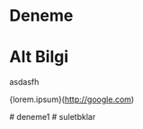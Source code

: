 # Deneme

# Alt Bilgi
asdasfh

{lorem.ipsum}(http://google.com)

#   d e n e m e 1  
 #   s u l e t b k l a r  
 